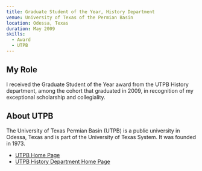 ```yaml
---
title: Graduate Student of the Year, History Department
venue: University of Texas of the Permian Basin
location: Odessa, Texas
duration: May 2009
skills:
  - Award
  - UTPB
---
```


My Role
-------

I received the Graduate Student of the Year award from the UTPB History department, among the cohort that graduated in 2009, in recognition of my exceptional scholarship and collegiality.

About UTPB
----------

The University of Texas Permian Basin (UTPB) is a public university in Odessa, Texas and is part of the University of Texas System. It was founded in 1973.

* [UTPB Home Page](https://www.utpb.edu/)
* [UTPB History Department Home Page](https://www.utpb.edu/academics/colleges/arts-sciences/departments/history/index)
